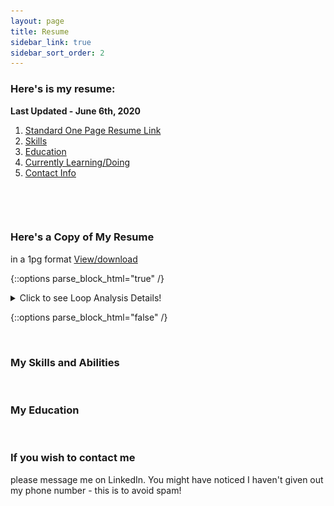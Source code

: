 ```yaml
---
layout: page
title: Resume
sidebar_link: true
sidebar_sort_order: 2
---
```


### Here's is my resume:

**Last Updated - June 6th, 2020**

1. [Standard One Page Resume Link](#1)
2. [Skills](#2)
3. [Education](#3)
4. [Currently Learning/Doing](#4)
4. [Contact Info](#4)
   
<p>&nbsp;</p> 
<p>&nbsp;</p> 

### Here's a Copy of My Resume <a name="1"></a>
in a 1pg format [View/download](/docs/YulimLee-1pgResume.pdf)

{::options parse_block_html="true" /} 

<details>
  
  <summary markdown="span">Click to see Loop Analysis Details!</summary>
  
      ![pg1](/docs/ResumePg1.PNG "Pg1 of my Resume"){:width="500"}  
      
</details>

{::options parse_block_html="false" /}

<p>&nbsp;</p> 

### My Skills and Abilities <a name="2"></a>

<p>&nbsp;</p> 

### My Education <a name="3"></a>

<p>&nbsp;</p> 

### If you wish to contact me <a name="4"></a>
please message me on LinkedIn. You might have noticed I haven't given out my phone number - this is to avoid spam! 
